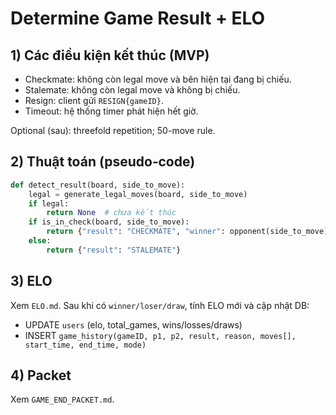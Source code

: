 # Determine Game Result + ELO

## 1) Các điều kiện kết thúc (MVP)
- Checkmate: không còn legal move và bên hiện tại đang bị chiếu.
- Stalemate: không còn legal move và không bị chiếu.
- Resign: client gửi `RESIGN{gameID}`.
- Timeout: hệ thống timer phát hiện hết giờ.

Optional (sau): threefold repetition; 50-move rule.

## 2) Thuật toán (pseudo‑code)
```python
def detect_result(board, side_to_move):
    legal = generate_legal_moves(board, side_to_move)
    if legal:
        return None  # chưa kết thúc
    if is_in_check(board, side_to_move):
        return {"result": "CHECKMATE", "winner": opponent(side_to_move)}
    else:
        return {"result": "STALEMATE"}
```

## 3) ELO
Xem `ELO.md`. Sau khi có `winner/loser/draw`, tính ELO mới và cập nhật DB:
- UPDATE `users` (elo, total_games, wins/losses/draws)
- INSERT `game_history(gameID, p1, p2, result, reason, moves[], start_time, end_time, mode)`

## 4) Packet
Xem `GAME_END_PACKET.md`.
